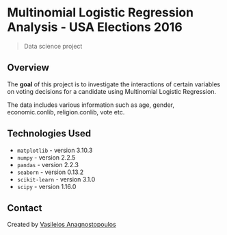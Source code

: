 # Multinomial Logistic Regression Analysis - USA Elections 2016

> Data science project


## Overview
The **goal** of this project is to  investigate the interactions of certain variables on voting decisions for a candidate using Multinomial Logistic Regression.

The data includes various information such as age, gender, economic.conlib, religion.conlib, vote etc.

## Technologies Used
- `matplotlib` - version 3.10.3
- `numpy` - version 2.2.5
- `pandas` - version 2.2.3
- `seaborn` - version 0.13.2
- `scikit-learn` - version 3.1.0
- `scipy` - version 1.16.0

## Contact
Created by [Vasileios Anagnostopoulos](https://www.linkedin.com/in/vasileios-anagnostopoulos-840596151/)
